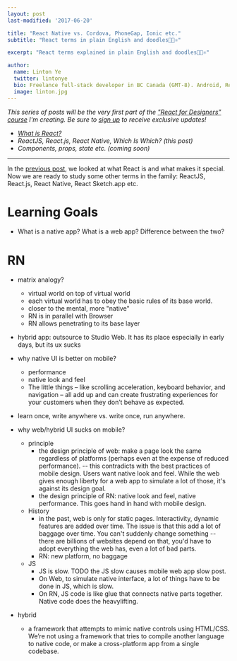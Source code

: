 ```yaml
---
layout: post
last-modified: '2017-06-20'

title: "React Native vs. Cordova, PhoneGap, Ionic etc."
subtitle: "React terms in plain English and doodles🌴🎄⚛"

excerpt: "React terms explained in plain English and doodles🌴🎄⚛"

author:
  name: Linton Ye
  twitter: lintonye
  bio: Freelance full-stack developer in BC Canada (GMT-8). Android, React Native, Node.js, MongoDB, PostgreSQL. <a href="mailto:linton@jimulabs.com">Contact me.</a>
  image: linton.jpg
---
```


_This series of posts will be the very first part of the ["React for Designers" course](http://learnreact.design) I'm creating. Be sure to [sign up](http://learnreact.design) to receive exclusive updates!_

- _[What is React?](TODO)_
- _ReactJS, React.js, React Native, Which Is Which? (this post)_
- _Components, props, state etc. (coming soon)_

---

In the [previous post](TODO), we looked at what React is and what makes it special. Now we are ready to study some other terms in the family: ReactJS, React.js, React Native, React Sketch.app etc.

<a name="learning-goals">

# Learning Goals
- What is a native app? What is a web app? Difference between the two?

# RN
- matrix analogy?
  - virtual world on top of virtual world
  - each virtual world has to obey the basic rules of its base world.
  - closer to the mental, more "native"
  - RN is in parallel with Browser
  - RN allows penetrating to its base layer

- hybrid app: outsource to Studio Web. It has its place especially in early days, but its ux sucks

- why native UI is better on mobile?
  - performance
  - native look and feel
  - The little things – like scrolling acceleration, keyboard behavior, and navigation – all add up and can create frustrating experiences for your customers when they don’t behave as expected.

- learn once, write anywhere vs. write once, run anywhere.

- why web/hybrid UI sucks on mobile?
  - principle
    - the design principle of web: make a page look the same regardless of platforms (perhaps even at the expense of reduced performance). -- this contradicts with the best practices of mobile design. Users want native look and feel. While the web gives enough liberty for a web app to simulate a lot of those, it's against its design goal.
    - the design principle of RN: native look and feel, native performance. This goes hand in hand with mobile design.
  - History
    - in the past, web is only for static pages. Interactivity, dynamic features are added over time. The issue is that this add a lot of baggage over time. You can't suddenly change something -- there are billions of websites depend on that, you'd have to adopt everything the web has, even a lot of bad parts.
    - RN: new platform, no baggage
  - JS
    - JS is slow. TODO the JS slow causes mobile web app slow post.
    - On Web, to simulate native interface, a lot of things have to be done in JS, which is slow.
    - On RN, JS code is like glue that connects native parts together. Native code does the heavylifting.

- hybrid
  - a framework that attempts to mimic native controls using HTML/CSS. We’re not using a framework that tries to compile another language to native code, or make a cross-platform app from a single codebase.
  <a name="endofpost">
